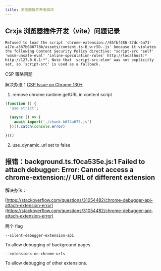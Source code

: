 ```yaml
---
title: 浏览器插件开发踩坑
---
```


## Crxjs 浏览器插件开发（vite）问题记录

`Refused to load the script 'chrome-extension://65fbf486-37dc-4a71-a17e-a567b680778b/assets/content.ts-B_w-r5D-.js' because it violates the following Content Security Policy directive: "script-src 'self' 'wasm-unsafe-eval' 'inline-speculation-rules' http://localhost:* http://127.0.0.1:*". Note that 'script-src-elem' was not explicitly set, so 'script-src' is used as a fallback.`

CSP 策略问题

解决办法：[CSP Issue on Chrome 130+](https://github.com/crxjs/chrome-extension-tools/issues/918)

1. remove chrome.runtime.getURL in content script

```ts
(function () {
  'use strict';

  (async () => {
    await import('./chunk-b674a675.js')
  })().catch(console.error)

})()
```

2. use_dynamic_url set to false

## 报错：background.ts.f0ca535e.js:1 Failed to attach debugger: Error: Cannot access a chrome-extension:// URL of different extension

解决办法：

[https://stackoverflow.com/questions/31054482/chrome-debugger-api-attach-extension-error](https://stackoverflow.com/questions/31054482/chrome-debugger-api-attach-extension-error)

两个 flag

`--silent-debugger-extension-api`

To allow debugging of background pages.

`--extensions-on-chrome-urls`

To allow debugging of other extensions.
